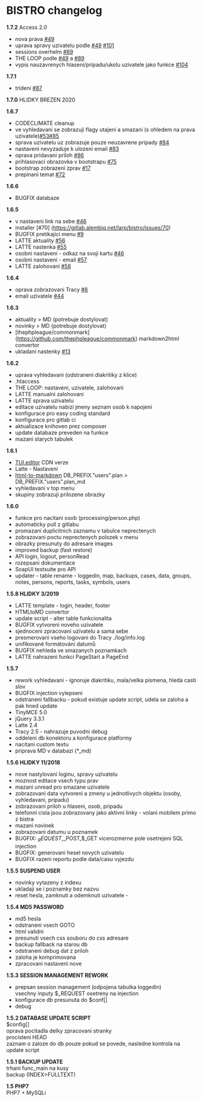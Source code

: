 # BISTRO changelog 

**1.7.2** Access 2.0
- nova prava [#49](https://gitlab.alembiq.net/larp/bistro/issues/49)
- uprava spravy uzivatelu podle [#49](https://gitlab.alembiq.net/larp/bistro/issues/49) [#101](https://gitlab.alembiq.net/larp/bistro/issues/101)
- sessions overhelm [#89](https://gitlab.alembiq.net/larp/bistro/issues/89)
- THE LOOP podle [#49](https://gitlab.alembiq.net/larp/bistro/issues/49) a [#89](https://gitlab.alembiq.net/larp/bistro/issues/89)
- vypis nauzavrenych hlaseni/pripadu/ukolu uzivatele jako funkce [#104](https://gitlab.alembiq.net/larp/bistro/issues/104)

**1.7.1** 
- trideni [#87](https://gitlab.alembiq.net/larp/bistro/issues/87)

**1.7.0** HLIDKY BREZEN 2020

**1.6.7**
- CODECLIMATE cleanup
- ve vyhledavani se zobrazuji flagy utajeni a smazani (s ohledem na prava uzivatele)[#53](https://gitlab.alembiq.net/larp/bistro/issues/53)[#85](https://gitlab.alembiq.net/larp/bistro/issues/85)
- sprava uzivatelu uz zobrazuje pouze neuzavrene pripady [#84](https://gitlab.alembiq.net/larp/bistro/issues/84)
- nastaveni nevyzaduje k ulozeni email [#83](https://gitlab.alembiq.net/larp/bistro/issues/83)
- oprava pridavani priloh [#86](https://gitlab.alembiq.net/larp/bistro/issues/86)
- prihlasovaci obrazovka v bootstrapu [#75](https://gitlab.alembiq.net/larp/bistro/issues/75)
- bootstrap zobrazeni zprav [#17](https://gitlab.alembiq.net/larp/bistro/issues/17)
- prepinani temat [#72](https://gitlab.alembiq.net/larp/bistro/issues/72)

**1.6.6**
- BUGFIX databaze

**1.6.5**
- v nastaveni link na sebe [#46](https://gitlab.alembiq.net/larp/bistro/issues/46)
- installer [#70] (https://gitlab.alembiq.net/larp/bistro/issues/70)
- BUGFIX pretikajici menu [#9](https://gitlab.alembiq.net/larp/bistro/issues/9)
- LATTE aktuality [#56](https://gitlab.alembiq.net/larp/bistro/issues/56)
- LATTE nastenka [#55](https://gitlab.alembiq.net/larp/bistro/issues/55)
- osobni nastaveni - odkaz na svoji kartu [#46](https://gitlab.alembiq.net/larp/bistro/issues/46)  
- osobni nastaveni - email [#57](https://gitlab.alembiq.net/larp/bistro/issues/57)
- LATTE zalohovani [#58](https://gitlab.alembiq.net/larp/bistro/issues/58)

**1.6.4**
- oprava zobrazovani Tracy [#8](https://gitlab.alembiq.net/larp/bistro/issues/8)
- email uzivatele [#44](https://gitlab.alembiq.net/larp/bistro/issues/44)

**1.6.3**
- aktuality > MD (potrebuje dostylovat)
- novinky > MD (potrebuje dostylovat)
- [thephpleague/commonmark] (https://github.com/thephpleague/commonmark) markdown2html convertor
- ukladani nastenky [#13](https://gitlab.alembiq.net/larp/bistro/issues/13)

**1.6.2**  
- uprava vyhledavani (odstraneni diakritiky z klice)  
- .htaccess
- THE LOOP: nastaveni, uzivatele, zalohovani
- LATTE manualni zalohovani
- LATTE sprava uzivatelu 
- editace uzivatelu nabizi jmeny seznam osob k napojeni
- konfigurace pro easy coding standard
- konfigurace pro gitlab ci
- aktualizace knihoven prez composer
- update databaze preveden na funkce
- mazani starych tabulek

**1.6.1**
- [TUI.editor](https://github.com/nhn/tui.editor) CDN verze  
- Latte - Nastaveni  
- [html-to-markdown](https://github.com/thephpleague/html-to-markdown) DB_PREFIX."users".plan > DB_PREFIX."users".plan_md  
- vyhledavani v top menu  
- skupiny zobrazuji prilozene obrazky  

**1.6.0**
- funkce pro nacitani osob  (processing/person.php)
- automaticky pull z gitlabu  
- promazani duplicitnich zaznamu v tabulce neprectenych  
- zobrazovani poctu neprectenych polozek v menu  
- obrazky presunuty do adresare images  
- improved backup (fast restore)  
- API login, logout, personRead  
- rozepsani dokumentace  
- SoapUI testsuite pro API  
- updater - table rename - loggedin, map, backups, cases, data, groups, notes, persons, reports, tasks, symbols, users


**1.5.8 HLIDKY 3/2019**
- LATTE template - login, header, footer  
- HTMLtoMD convertor  
- update script - alter table funkcionalita  
- BUGFIX vytvoreni noveho uzivatele  
- sjednoceni zpracovani uzivatelu a sama sebe    
- presmerovani vseho logovani do Tracy ./log/info.log  
- unifikované formátování datumů  
- BUGFIX nehleda ve smazanych poznamkach  
- LATTE nahrazeni funkci PageStart a PageEnd  

**1.5.7**  
- rework vyhledavani - ignoruje diakritiku, mala/velka pismena, hleda casti slov  
- BUGFIX injection vylepseni  
- odstraneni fallbacku - pokud existuje update script, udela se zaloha a pak hned update  
- TinyMCE 5.0  
- jQuery 3.3.1  
- Latte 2.4  
- Tracy 2.5 - nahrazuje puvodni debug  
- oddeleni db konektoru a konfigurace platformy  
- nacitani custom textu  
- priprava MD v databazi (*_md)

**1.5.6 HLIDKY 11/2018**   
- nove nastylovani loginu, spravy uzivatelu  
- moznost editace vsech typu prav  
- mazani unread pro smazane uzivatele  
- zobrazovani data vytvoreni a zmeny u jednotlivych objektu (osoby, vyhledavani, pripadu)  
- zobrazovani priloh u hlaseni, osob, pripadu  
- telefonni cisla jsou zobrazovany jako aktivni linky - volani mobilem primo z bistra  
- mazani novinek  
- zobrazovani datumu u poznamek  
- BUGFIX: $_REQUEST,$_POST,$_GET vicerozmerne pole osetrejeni SQL injection  
- BUGFIX: generovani hesel novych uzivatelu  
- BUGFIX razeni reportu podle data/casu vyjezdu  

**1.5.5 SUSPEND USER**   
- novinky vytazeny z indexu  
- ukladaji se i poznamky bez nazvu    
- reset hesla, zamknuti a odemknuti uzivatele  - 

**1.5.4 MD5 PASSWORD**  
- md5 hesla  
- odstraneni vsech GOTO  
- html validni  
- presunuti vsech css souboru do css adresare  
- backup fallback na starou db  
- odstraneni debug dat z priloh  
- zaloha je komprimovana  
- zpracovani nastaveni nove  

**1.5.3 SESSION MANAGEMENT REWORK**  
- prepsan session management (odpojena tabulka loggedin)  
    vsechny inputy $_REQUEST osetreny na injection  
- konfigurace db presunuta do $conf[]  
- debug  

**1.5.2 DATABASE UPDATE SCRIPT**  
    $config[]  
    oprava pocitadla delky zpracovani stranky  
    procisteni HEAD  
    zaznam o zaloze do db pouze pokud se povede, nasledne kontrola na update script  

**1.5.1 BACKUP UPDATE**  
    trhani func_main na kusy  
    backup (INDEX>FULLTEXT)  

**1.5 PHP7**  
    PHP7 + MySQLi  
